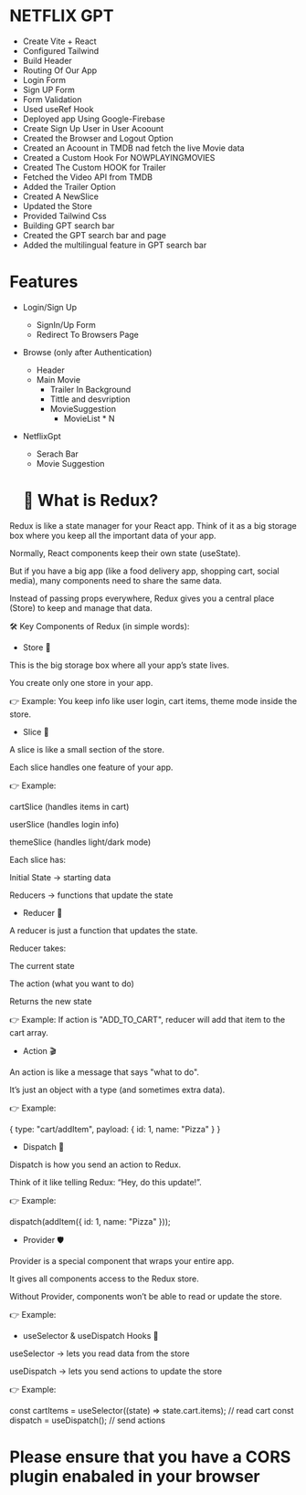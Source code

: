 # NETFLIX GPT 

- Create Vite + React
- Configured Tailwind
- Build Header
- Routing Of Our App
- Login Form
- Sign UP Form
- Form Validation
- Used useRef Hook
- Deployed app Using Google-Firebase
- Create Sign Up User in User Acoount
- Created the Browser and Logout Option
- Created an Acoount in TMDB nad fetch the live Movie data
- Created a Custom Hook For NOWPLAYINGMOVIES
- Created The Custom HOOK for Trailer
- Fetched the Video API from TMDB
- Added the Trailer Option
- Created A NewSlice
- Updated the Store
- Provided Tailwind Css
- Building GPT search bar
- Created the GPT search bar and page
- Added the multilingual feature in GPT search bar



# Features

- Login/Sign Up 
   - SignIn/Up Form
   - Redirect To Browsers Page

- Browse (only after Authentication)
  - Header
  - Main Movie
    - Trailer In Background
    - Tittle and desvription
    - MovieSuggestion
      - MovieList * N

- NetflixGpt
  - Serach Bar
  - Movie Suggestion

  # 🚀 What is Redux?

Redux is like a state manager for your React app.
Think of it as a big storage box where you keep all the important data of your app.

Normally, React components keep their own state (useState).

But if you have a big app (like a food delivery app, shopping cart, social media), many components need to share the same data.

Instead of passing props everywhere, Redux gives you a central place (Store) to keep and manage that data.

🛠 Key Components of Redux (in simple words):

- Store 🏪

This is the big storage box where all your app’s state lives.

You create only one store in your app.

👉 Example: You keep info like user login, cart items, theme mode inside the store.

- Slice 🍰

A slice is like a small section of the store.

Each slice handles one feature of your app.

👉 Example:

cartSlice (handles items in cart)

userSlice (handles login info)

themeSlice (handles light/dark mode)

Each slice has:

Initial State → starting data

Reducers → functions that update the state

- Reducer 🔄

A reducer is just a function that updates the state.

Reducer takes:

The current state

The action (what you want to do)

Returns the new state

👉 Example:
If action is "ADD_TO_CART", reducer will add that item to the cart array.

- Action 🎬

An action is like a message that says "what to do".

It’s just an object with a type (and sometimes extra data).

👉 Example:

{ type: "cart/addItem", payload: { id: 1, name: "Pizza" } }


- Dispatch 📢

Dispatch is how you send an action to Redux.

Think of it like telling Redux: “Hey, do this update!”.

👉 Example:

dispatch(addItem({ id: 1, name: "Pizza" }));


- Provider 🛡

Provider is a special component that wraps your entire app.

It gives all components access to the Redux store.

Without Provider, components won’t be able to read or update the store.

👉 Example:

<Provider store={store}>
   <App />
</Provider>


- useSelector & useDispatch Hooks 🎣

useSelector → lets you read data from the store

useDispatch → lets you send actions to update the store

👉 Example:

const cartItems = useSelector((state) => state.cart.items); // read cart
const dispatch = useDispatch(); // send actions





# Please ensure that you have a CORS plugin enabaled in your browser